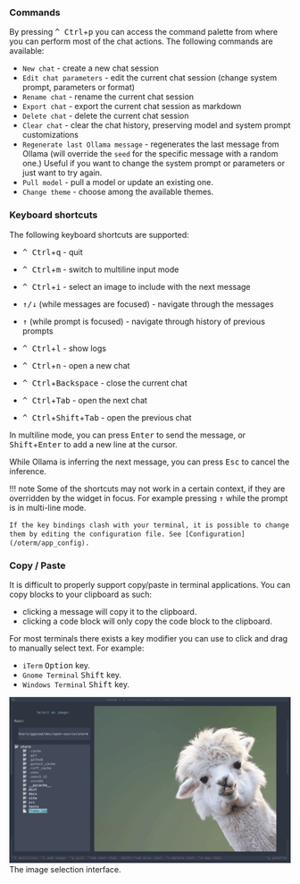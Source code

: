 ### Commands
By pressing <kbd>^ Ctrl</kbd>+<kbd>p</kbd> you can access the command palette from where you can perform most of the chat actions. The following commands are available:

* `New chat` - create a new chat session
* `Edit chat parameters` - edit the current chat session (change system prompt, parameters or format)
* `Rename chat` - rename the current chat session
* `Export chat` - export the current chat session as markdown
* `Delete chat` - delete the current chat session
* `Clear chat` - clear the chat history, preserving model and system prompt customizations
* `Regenerate last Ollama message` - regenerates the last message from Ollama (will override the `seed` for the specific message with a random one.) Useful if you want to change the system prompt or parameters or just want to try again.
* `Pull model` - pull a model or update an existing one.
* `Change theme` - choose among the available themes.

### Keyboard shortcuts

The following keyboard shortcuts are supported:

* <kbd>^ Ctrl</kbd>+<kbd>q</kbd> - quit

* <kbd>^ Ctrl</kbd>+<kbd>m</kbd> - switch to multiline input mode
* <kbd>^ Ctrl</kbd>+<kbd>i</kbd> - select an image to include with the next message
* <kbd>↑/↓</kbd> (while messages are focused) - navigate through the messages
* <kbd>↑</kbd> (while prompt is focused)    - navigate through history of previous prompts
* <kbd>^ Ctrl</kbd>+<kbd>l</kbd> - show logs

* <kbd>^ Ctrl</kbd>+<kbd>n</kbd> - open a new chat
* <kbd>^ Ctrl</kbd>+<kbd>Backspace</kbd> - close the current chat

* <kbd>^ Ctrl</kbd>+<kbd>Tab</kbd> - open the next chat
* <kbd>^ Ctrl</kbd>+<kbd>Shift</kbd>+<kbd>Tab</kbd> - open the previous chat

In multiline mode, you can press <kbd>Enter</kbd> to send the message, or <kbd>Shift</kbd>+<kbd>Enter</kbd> to add a new line at the cursor.

While Ollama is inferring the next message, you can press <kbd>Esc</kbd> to cancel the inference.

!!! note
    Some of the shortcuts may not work in a certain context, if they are overridden by the widget in focus. For example pressing <kbd>↑</kbd> while the prompt is in multi-line mode.

    If the key bindings clash with your terminal, it is possible to change them by editing the configuration file. See [Configuration](/oterm/app_config).

### Copy / Paste

It is difficult to properly support copy/paste in terminal applications. You can copy blocks to your clipboard as such:

* clicking a message will copy it to the clipboard.
* clicking a code block will only copy the code block to the clipboard.

For most terminals there exists a key modifier you can use to click and drag to manually select text. For example:
* `iTerm`  <kbd>Option</kbd> key.
* `Gnome Terminal` <kbd>Shift</kbd> key.
* `Windows Terminal` <kbd>Shift</kbd> key.

![Image selection](./img/image_selection.png)
The image selection interface.
